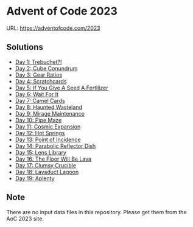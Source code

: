 # Advent of Code 2023

URL: https://adventofcode.com/2023

## Solutions

* [Day 1: Trebuchet?!](./day_01/)
* [Day 2: Cube Conundrum](./day_02/)
* [Day 3: Gear Ratios ](./day_03/)
* [Day 4: Scratchcards](./day_04/)
* [Day 5: If You Give A Seed A Fertilizer](./day_05/)
* [Day 6: Wait For It](./day_06/)
* [Day 7: Camel Cards](./day_07/)
* [Day 8: Haunted Wasteland](./day_08/)
* [Day 9: Mirage Maintenance](./day_09/)
* [Day 10: Pipe Maze](./day_10/)
* [Day 11: Cosmic Expansion](./day_11/)
* [Day 12: Hot Springs](./day_12/)
* [Day 13: Point of Incidence](./day_13/)
* [Day 14: Parabolic Reflector Dish](./day_14/)
* [Day 15: Lens Library](./day_15/)
* [Day 16: The Floor Will Be Lava](./day_16/)
* [Day 17: Clumsy Crucible](./day_17/)
* [Day 18: Lavaduct Lagoon](./day_18/)
* [Day 19: Aplenty](./day_19/)

## Note

There are no input data files in this repository.
Please get them from the AoC 2023 site.
